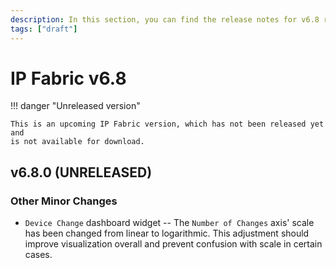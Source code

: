```yaml
---
description: In this section, you can find the release notes for v6.8 releases.
tags: ["draft"]
---
```


# IP Fabric v6.8

!!! danger "Unreleased version"

    This is an upcoming IP Fabric version, which has not been released yet and
    is not available for download.

## v6.8.0 (UNRELEASED)

### Other Minor Changes

- `Device Change` dashboard widget -- The `Number of Changes` axis' scale has
  been changed from linear to logarithmic. This adjustment should improve
  visualization overall and prevent confusion with scale in certain cases.

